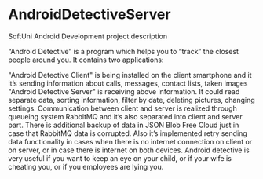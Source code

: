 # AndroidDetectiveServer
SoftUni Android Development project description

“Android Detective” is a program which helps you to “track” the closest people around you. It contains two applications:

"Android Detective Client" is being installed on the client smartphone and it it’s sending information about calls, messages, contact lists, taken images
"Android Detective Server" is receiving above information. It could read separate data, sorting information, filter by date, deleting pictures, changing settings. Communication between client and server is realized through queueing system RabbitMQ and it’s also separated into client and server part. There is additional backup of data in JSON Blob Free Cloud just in case that RabbitMQ data is corrupted. Also it’s implemented retry sending data functionality in cases when there is no internet connection on client or on server, or in case there is internet on both devices.
Android detective is very useful if you want to keep an eye on your child, or if your wife is cheating you, or if you employees are lying you.
